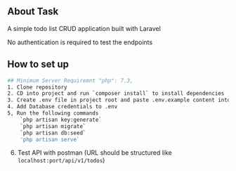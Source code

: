 
## About Task

A simple todo list CRUD application built with Laravel

No authentication is required to test the endpoints

## How to set up

```sh
## Minimum Server Requiremnt "php": 7.3,
1. Clone repository
2. CD into project and run `composer install` to install dependencies
3. Create .env file in project root and paste .env.example content into .env
4. Add Database credentials to .env
5, Run the following commands
    `php artisan key:generate`
    `php artisan migrate`
    `php artisan db:seed`
    'php artisan serve`
```
6. Test API with postman (URL should be structured like `localhost:port/api/v1/todos`)